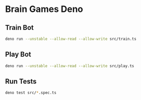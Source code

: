 # Brain Games Deno

## Train Bot

```BASH
deno run --unstable --allow-read --allow-write src/train.ts
```

## Play Bot

```BASH
deno run --unstable --allow-read --allow-write src/play.ts
```

## Run Tests

```BASH
deno test src/*.spec.ts
```
